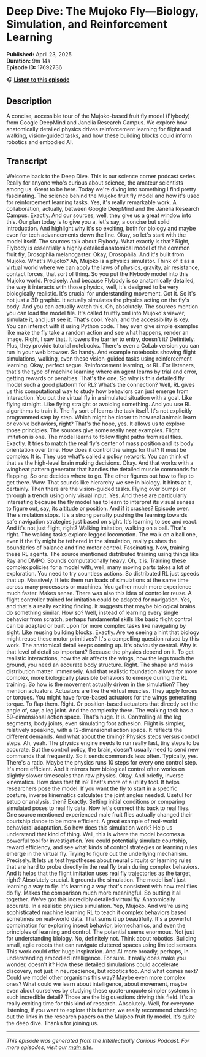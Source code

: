 # Deep Dive: The Mujoko Fly—Biology, Simulation, and Reinforcement Learning

**Published:** April 23, 2025  
**Duration:** 9m 14s  
**Episode ID:** 17692736

🎧 **[Listen to this episode](https://intellectuallycurious.buzzsprout.com/2529712/episodes/17692736-deep-dive-the-mujoko-fly—biology-simulation-and-reinforcement-learning)**

## Description

A concise, accessible tour of the Mujoko-based fruit fly model (Flybody) from Google DeepMind and Janelia Research Campus. We explore how anatomically detailed physics drives reinforcement learning for flight and walking, vision-guided tasks, and how these building blocks could inform robotics and embodied AI.

## Transcript

Welcome back to the Deep Dive. This is our science corner podcast series. Really for anyone who's curious about science, the amateur scientists among us. Great to be here. Today we're diving into something I find pretty fascinating. The science behind the Mujoko fruit fly model and how it's used for reinforcement learning tasks. Yes, it's really remarkable work. A collaboration, actually, between Google DeepMind and the Janelia Research Campus. Exactly. And our sources, well, they give us a great window into this. Our plan today is to give you a, let's say, a concise but solid introduction. And highlight why it's so exciting, both for biology and maybe even for tech advancements down the line. Okay, so let's start with the model itself. The sources talk about Flybody. What exactly is that? Right, Flybody is essentially a highly detailed anatomical model of the common fruit fly, Drosophila melanogaster. Okay, Drosophila. And it's built from Mujoko. What's Mujoko? Ah, Mujoko is a physics simulator. Think of it as a virtual world where we can apply the laws of physics, gravity, air resistance, contact forces, that sort of thing. So you put the Flybody model into this Mujoko world. Precisely. And because Flybody is so anatomically detailed, the way it interacts with those physics, well, it's designed to be very biologically realistic. It's crucial for understanding movement. Got it. So it's not just a 3D graphic. It actually simulates the physics acting on the fly's body. And you can actually watch this. Oh, absolutely. The sources mention you can load the model file. It's called fruitfly.xml into Mujoko's viewer, simulate it, and just see it. That's cool. Yeah, and the accessibility is key. You can interact with it using Python code. They even give simple examples like make the fly take a random action and see what happens, render an image. Right, I saw that. It lowers the barrier to entry, doesn't it? Definitely. Plus, they provide tutorial notebooks. There's even a CoLab version you can run in your web browser. So handy. And example notebooks showing flight simulations, walking, even these vision-guided tasks using reinforcement learning. Okay, perfect segue. Reinforcement learning, or RL. For listeners, that's the type of machine learning where an agent learns by trial and error, getting rewards or penalties. That's the one. So why is this detailed fly model such a good platform for RL? What's the connection? Well, RL gives us this computational way to study how behaviors can just emerge from interaction. You put the virtual fly in a simulated situation with a goal. Like flying straight. Like flying straight or avoiding something. And you use RL algorithms to train it. The fly sort of learns the task itself. It's not explicitly programmed step by step. Which might be closer to how real animals learn or evolve behaviors, right? That's the hope, yes. It allows us to explore those principles. The sources give some really neat examples. Flight imitation is one. The model learns to follow flight paths from real flies. Exactly. It tries to match the real fly's center of mass position and its body orientation over time. How does it control the wings for that? It must be complex. It is. They use what's called a policy network. You can think of that as the high-level brain making decisions. Okay. And that works with a wingbeat pattern generator that handles the detailed muscle commands for flapping. So one decides where to go. The other figures out how to flap to get there. Wow. That sounds like hierarchy we see in biology. It hints at it, certainly. Then there are the vision-guided tasks. Flying over bumps or through a trench using only visual input. Yes. And these are particularly interesting because the fly model has to learn to interpret its visual senses to figure out, say, its altitude or position. And if it crashes? Episode over. The simulation stops. It's a strong penalty pushing the learning towards safe navigation strategies just based on sight. It's learning to see and react. And it's not just flight, right? Walking imitation, walking on a ball. That's right. The walking tasks explore legged locomotion. The walk on a ball one, even if the fly might be tethered in the simulation, really pushes the boundaries of balance and fine motor control. Fascinating. Now, training these RL agents. The source mentioned distributed training using things like Ray and DMPO. Sounds computationally heavy. Oh, it is. Training these complex policies for a model with, well, many moving parts takes a lot of exploration. You need to try countless actions. So distributed RL just speeds that up. Massively. It lets them run loads of simulations at the same time across many processors or machines. You gather much more experience much faster. Makes sense. There was also this idea of controller reuse. A flight controller trained for imitation could be adapted for navigation. Yes, and that's a really exciting finding. It suggests that maybe biological brains do something similar. How so? Well, instead of learning every single behavior from scratch, perhaps fundamental skills like basic flight control can be adapted or built upon for more complex tasks like navigating by sight. Like reusing building blocks. Exactly. Are we seeing a hint that biology might reuse these motor primitives? It's a compelling question raised by this work. The anatomical detail keeps coming up. It's obviously central. Why is that level of detail so important? Because the physics depend on it. To get realistic interactions, how the air affects the wings, how the legs touch the ground, you need an accurate body structure. Right. The shape and mass distribution matter. Immensely. And that realistic foundation allows for more complex, more biologically plausible behaviors to emerge during the RL training. So how is the movement actually driven in the simulation? They mention actuators. Actuators are like the virtual muscles. They apply forces or torques. You might have force-based actuators for the wings generating torque. To flap them. Right. Or position-based actuators that directly set the angle of, say, a leg joint. And the complexity there. The walking task has a 59-dimensional action space. That's huge. It is. Controlling all the leg segments, body joints, even simulating foot adhesion. Flight is simpler, relatively speaking, with a 12-dimensional action space. It reflects the different demands. And what about the timing? Physics steps versus control steps. Ah, yeah. The physics engine needs to run really fast, tiny steps to be accurate. But the control policy, the brain, doesn't usually need to send new commands that frequently. So it sends commands less often. Typically, yes. There's a ratio. Maybe the physics runs 10 steps for every one control step. It's more efficient. And it mirrors how biological control often works on slightly slower timescales than raw physics. Okay. And briefly, inverse kinematics. How does that fit in? That's more of a utility tool. It helps researchers pose the model. If you want the fly to start in a specific posture, inverse kinematics calculates the joint angles needed. Useful for setup or analysis, then? Exactly. Setting initial conditions or comparing simulated poses to real fly data. Now let's connect this back to real flies. One source mentioned experienced male fruit flies actually changed their courtship dance to be more efficient. A great example of real-world behavioral adaptation. So how does this simulation work? Help us understand that kind of thing. Well, this is where the model becomes a powerful tool for investigation. You could potentially simulate courtship, reward efficiency, and see what kinds of control strategies or learning rules emerge in the virtual fly. Trying to figure out the underlying mechanism. Precisely. It lets us test hypotheses about neural circuits or learning rules that are hard to probe directly in the real fly brain during complex behaviors. And it helps that the flight imitation uses real fly trajectories as the target, right? Absolutely crucial. It grounds the simulation. The model isn't just learning a way to fly. It's learning a way that's consistent with how real flies do fly. Makes the comparison much more meaningful. So putting it all together. We've got this incredibly detailed virtual fly. Anatomically accurate. In a realistic physics simulation. Yep, Mujoko. And we're using sophisticated machine learning RL to teach it complex behaviors based sometimes on real-world data. That sums it up beautifully. It's a powerful combination for exploring insect behavior, biomechanics, and even the principles of learning and control. The potential seems enormous. Not just for understanding biology. No, definitely not. Think about robotics. Building small, agile robots that can navigate cluttered spaces using limited sensors. This work could offer huge inspiration. And AI more broadly, perhaps, in understanding embodied intelligence. For sure. It really does make you wonder, doesn't it? How these detailed simulations could accelerate discovery, not just in neuroscience, but robotics too. And what comes next? Could we model other organisms this way? Maybe even more complex ones? What could we learn about intelligence, about movement, maybe even about ourselves by studying these quote-unquote simpler systems in such incredible detail? Those are the big questions driving this field. It's a really exciting time for this kind of research. Absolutely. Well, for everyone listening, if you want to explore this further, we really recommend checking out the links in the research papers on the Mujoco fruit fly model. It's quite the deep dive. Thanks for joining us.

---
*This episode was generated from the Intellectually Curious Podcast. For more episodes, visit our [main site](https://intellectuallycurious.buzzsprout.com).*
